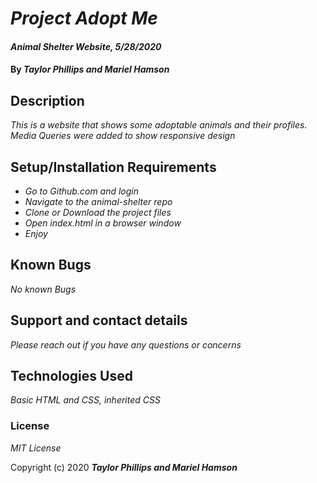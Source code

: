 # _Project Adopt Me_

#### _Animal Shelter Website, 5/28/2020_

#### By _**Taylor Phillips and Mariel Hamson**_

## Description

_This is a website that shows some adoptable animals and their profiles. Media Queries were added to show responsive design_

## Setup/Installation Requirements

* _Go to Github.com and login_
* _Navigate to the animal-shelter repo_
* _Clone or Download the project files_
* _Open index.html in a browser window_
* _Enjoy_

## Known Bugs

_No known Bugs_

## Support and contact details

_Please reach out if you have any questions or concerns_

## Technologies Used

_Basic HTML and CSS, inherited CSS_

### License

*MIT License*

Copyright (c) 2020 **_Taylor Phillips and Mariel Hamson_**